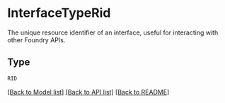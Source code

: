 # InterfaceTypeRid

The unique resource identifier of an interface, useful for interacting with other Foundry APIs.

## Type
```python
RID
```


[[Back to Model list]](../../README.md#models-v1-link) [[Back to API list]](../../README.md#documentation-for-api-endpoints) [[Back to README]](../../README.md)
